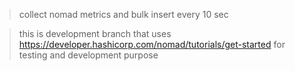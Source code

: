 > collect nomad metrics and bulk insert every 10 sec

>this is development branch that uses https://developer.hashicorp.com/nomad/tutorials/get-started for testing and development purpose
